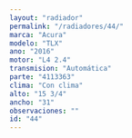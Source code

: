 ```yaml
---
layout: "radiador"
permalink: "/radiadores/44/"
marca: "Acura"
modelo: "TLX"
ano: "2016"
motor: "L4 2.4"
transmision: "Automática"
parte: "4113363"
clima: "Con clima"
alto: "15 3/4"
ancho: "31"
observaciones: ""
id: "44"
---
```


